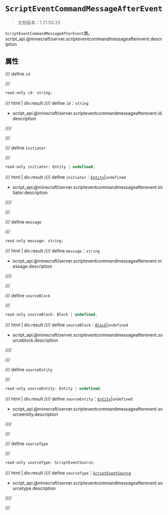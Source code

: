 # `ScriptEventCommandMessageAfterEvent`

> 文档版本：1.21.50.25

`ScriptEventCommandMessageAfterEvent`类。script_api.@minecraft/server.scripteventcommandmessageafterevent.description

## 属性

/// define
`id`


///

```js
read-only id: string;
```

/// html | div.result
//// define
`id`：`string`

- script_api.@minecraft/server.scripteventcommandmessageafterevent.id.description


////

///


/// define
`initiator`


///

```js
read-only initiator: Entity | undefined;
```

/// html | div.result
//// define
`initiator`：[`Entity`](./entity.md)|`undefined`

- script_api.@minecraft/server.scripteventcommandmessageafterevent.initiator.description


////

///


/// define
`message`


///

```js
read-only message: string;
```

/// html | div.result
//// define
`message`：`string`

- script_api.@minecraft/server.scripteventcommandmessageafterevent.message.description


////

///


/// define
`sourceBlock`


///

```js
read-only sourceBlock: Block | undefined;
```

/// html | div.result
//// define
`sourceBlock`：[`Block`](./block.md)|`undefined`

- script_api.@minecraft/server.scripteventcommandmessageafterevent.sourceblock.description


////

///


/// define
`sourceEntity`


///

```js
read-only sourceEntity: Entity | undefined;
```

/// html | div.result
//// define
`sourceEntity`：[`Entity`](./entity.md)|`undefined`

- script_api.@minecraft/server.scripteventcommandmessageafterevent.sourceentity.description


////

///


/// define
`sourceType`


///

```js
read-only sourceType: ScriptEventSource;
```

/// html | div.result
//// define
`sourceType`：[`ScriptEventSource`](./scripteventsource.md)

- script_api.@minecraft/server.scripteventcommandmessageafterevent.sourcetype.description


////

///

